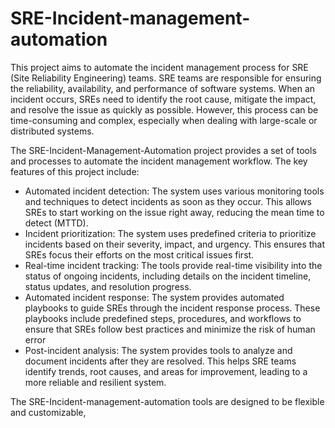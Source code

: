 # SRE-Incident-management-automation

This project aims to automate the incident management process for SRE (Site Reliability Engineering) teams. SRE teams are responsible for ensuring the reliability, availability, and performance of software systems. When an incident occurs, SREs need to identify the root cause, mitigate the impact, and resolve the issue as quickly as possible. However, this process can be time-consuming and complex, especially when dealing with large-scale or distributed systems.

The SRE-Incident-Management-Automation project provides a set of tools and processes to automate the incident management workflow. The key features of this project include:

* Automated incident detection: The system uses various monitoring tools and techniques to detect incidents as soon as they occur. This allows SREs to start working on the issue right away, reducing the mean time to detect (MTTD).
* Incident prioritization: The system uses predefined criteria to prioritize incidents based on their severity, impact, and urgency. This ensures that SREs focus their efforts on the most critical issues first.
* Real-time incident tracking: The tools provide real-time visibility into the status of ongoing incidents, including details on the incident timeline, status updates, and resolution progress.
* Automated incident response: The system provides automated playbooks to guide SREs through the incident response process. These playbooks include predefined steps, procedures, and workflows to ensure that SREs follow best practices and minimize the risk of human error
* Post-incident analysis: The system provides tools to analyze and document incidents after they are resolved. This helps SRE teams identify trends, root causes, and areas for improvement, leading to a more reliable and resilient system.


The SRE-Incident-management-automation tools are designed to be flexible and customizable, 


